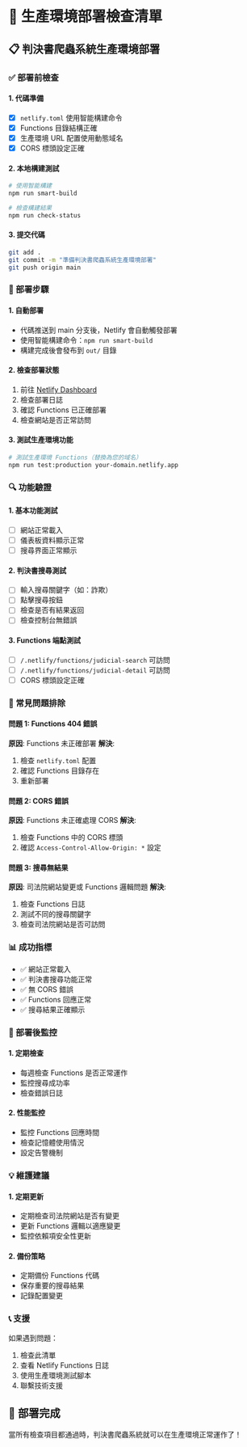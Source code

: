 # 🚀 生產環境部署檢查清單

## 📋 判決書爬蟲系統生產環境部署

### ✅ 部署前檢查

#### 1. 代碼準備
- [x] `netlify.toml` 使用智能構建命令
- [x] Functions 目錄結構正確
- [x] 生產環境 URL 配置使用動態域名
- [x] CORS 標頭設定正確

#### 2. 本地構建測試
```bash
# 使用智能構建
npm run smart-build

# 檢查構建結果
npm run check-status
```

#### 3. 提交代碼
```bash
git add .
git commit -m "準備判決書爬蟲系統生產環境部署"
git push origin main
```

### 🚀 部署步驟

#### 1. 自動部署
- 代碼推送到 main 分支後，Netlify 會自動觸發部署
- 使用智能構建命令：`npm run smart-build`
- 構建完成後會發布到 `out/` 目錄

#### 2. 檢查部署狀態
1. 前往 [Netlify Dashboard](https://app.netlify.com/)
2. 檢查部署日誌
3. 確認 Functions 已正確部署
4. 檢查網站是否正常訪問

#### 3. 測試生產環境功能
```bash
# 測試生產環境 Functions（替換為您的域名）
npm run test:production your-domain.netlify.app
```

### 🔍 功能驗證

#### 1. 基本功能測試
- [ ] 網站正常載入
- [ ] 儀表板資料顯示正常
- [ ] 搜尋界面正常顯示

#### 2. 判決書搜尋測試
- [ ] 輸入搜尋關鍵字（如：詐欺）
- [ ] 點擊搜尋按鈕
- [ ] 檢查是否有結果返回
- [ ] 檢查控制台無錯誤

#### 3. Functions 端點測試
- [ ] `/.netlify/functions/judicial-search` 可訪問
- [ ] `/.netlify/functions/judicial-detail` 可訪問
- [ ] CORS 標頭設定正確

### 🐛 常見問題排除

#### 問題 1: Functions 404 錯誤
**原因**: Functions 未正確部署
**解決**:
1. 檢查 `netlify.toml` 配置
2. 確認 Functions 目錄存在
3. 重新部署

#### 問題 2: CORS 錯誤
**原因**: Functions 未正確處理 CORS
**解決**:
1. 檢查 Functions 中的 CORS 標頭
2. 確認 `Access-Control-Allow-Origin: *` 設定

#### 問題 3: 搜尋無結果
**原因**: 司法院網站變更或 Functions 邏輯問題
**解決**:
1. 檢查 Functions 日誌
2. 測試不同的搜尋關鍵字
3. 檢查司法院網站是否可訪問

### 📊 成功指標

- ✅ 網站正常載入
- ✅ 判決書搜尋功能正常
- ✅ 無 CORS 錯誤
- ✅ Functions 回應正常
- ✅ 搜尋結果正確顯示

### 🎯 部署後監控

#### 1. 定期檢查
- 每週檢查 Functions 是否正常運作
- 監控搜尋成功率
- 檢查錯誤日誌

#### 2. 性能監控
- 監控 Functions 回應時間
- 檢查記憶體使用情況
- 設定告警機制

### 💡 維護建議

#### 1. 定期更新
- 定期檢查司法院網站是否有變更
- 更新 Functions 邏輯以適應變更
- 監控依賴項安全性更新

#### 2. 備份策略
- 定期備份 Functions 代碼
- 保存重要的搜尋結果
- 記錄配置變更

### 📞 支援

如果遇到問題：
1. 檢查此清單
2. 查看 Netlify Functions 日誌
3. 使用生產環境測試腳本
4. 聯繫技術支援

## 🎉 部署完成

當所有檢查項目都通過時，判決書爬蟲系統就可以在生產環境正常運作了！
